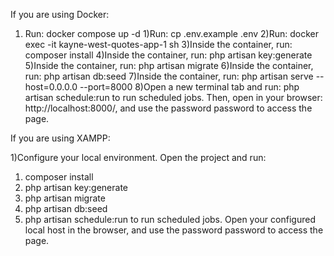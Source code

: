 If you are using Docker:

 1) Run: docker compose up -d
1)Run: cp .env.example .env
2)Run: docker exec -it kayne-west-quotes-app-1 sh
3)Inside the container, run: composer install
4)Inside the container, run: php artisan key:generate
5)Inside the container, run: php artisan migrate
6)Inside the container, run: php artisan db:seed
7)Inside the container, run: php artisan serve --host=0.0.0.0 --port=8000
8)Open a new terminal tab and run: php artisan schedule:run to run scheduled jobs.
Then, open in your browser: http://localhost:8000/, and use the password password to access the page.

If you are using XAMPP:

1)Configure your local environment.
Open the project and run:
1) composer install
2) php artisan key:generate
3) php artisan migrate
4) php artisan db:seed
5) php artisan schedule:run to run scheduled jobs.
Open your configured local host in the browser, and use the password password to access the page.
